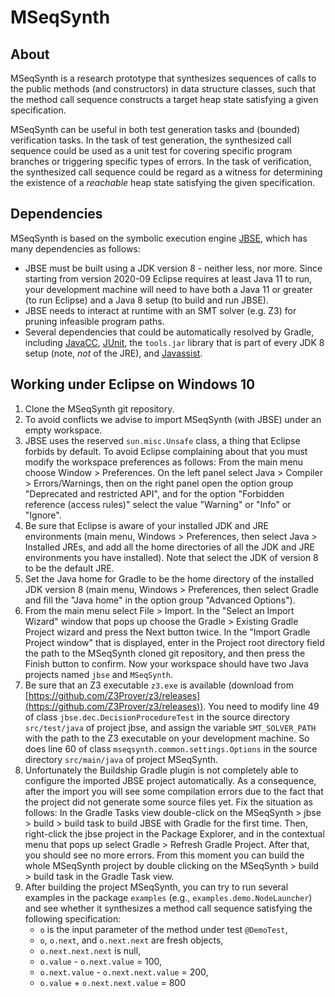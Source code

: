 # MSeqSynth

## About

MSeqSynth is a research prototype that synthesizes sequences of calls to the public methods (and constructors) in data structure classes, such that the method call sequence constructs a target heap state satisfying a given specification.

MSeqSynth can be useful in both test generation tasks and (bounded) verification tasks. In the task of test generation, the synthesized call sequence could be used as a unit test for covering specific program branches or triggering specific types of errors. In the task of verification, the synthesized call sequence could be regard as a witness for determining the existence of a *reachable* heap state satisfying the given specification.

## Dependencies

MSeqSynth is based on the symbolic execution engine [JBSE](https://github.com/pietrobraione/jbse), which has many dependencies as follows:

- JBSE must be built using a JDK version 8 - neither less, nor more. Since starting from version 2020-09 Eclipse requires at least Java 11 to run, your development machine will need to have both a Java 11 or greater (to run Eclipse) and a Java 8 setup (to build and run JBSE).
- JBSE needs to interact at runtime with an SMT solver (e.g. Z3) for pruning infeasible program paths.
- Several dependencies that could be automatically resolved by Gradle, including [JavaCC](https://javacc.org/), [JUnit](http://junit.org/), the `tools.jar` library that is part of every JDK 8 setup (note, *not* of the JRE), and [Javassist](http://jboss-javassist.github.io/javassist/).

## Working under Eclipse on Windows 10

1. Clone the MSeqSynth git repository.
2. To avoid conflicts we advise to import MSeqSynth (with JBSE) under an empty workspace.
3. JBSE uses the reserved `sun.misc.Unsafe` class, a thing that Eclipse forbids by default. To avoid Eclipse complaining about that you must modify the workspace preferences as follows: From the main menu choose Window > Preferences. On the left panel select Java > Compiler > Errors/Warnings, then on the right panel open the option group "Deprecated and restricted API", and for the option "Forbidden reference (access rules)" select the value "Warning" or "Info" or "Ignore".
4. Be sure that Eclipse is aware of your installed JDK and JRE environments (main menu, Windows > Preferences, then select Java > Installed JREs, and add all the home directories of all the JDK and JRE environments you have installed). Note that select the JDK of version 8 to be the default JRE.
5. Set the Java home for Gradle to be the home directory of the installed JDK version 8 (main menu, Windows > Preferences, then select Gradle and fill the "Java home" in the option group "Advanced Options").
6. From the main menu select File > Import. In the "Select an Import Wizard" window that pops up choose the Gradle > Existing Gradle Project wizard and press the Next button twice. In the "Import Gradle Project window" that is displayed, enter in the Project root directory field the path to the MSeqSynth cloned git repository, and then press the Finish button to confirm. Now your workspace should have two Java projects named `jbse` and `MSeqSynth`.
7. Be sure that an Z3 executable `z3.exe` is available (download from  [https://github.com/Z3Prover/z3/releases](https://github.com/Z3Prover/z3/releases)). You need to modify line 49 of class `jbse.dec.DecisionProcedureTest` in the source directory `src/test/java` of project jbse, and assign the variable `SMT_SOLVER_PATH` with the path to the Z3 executable on your development machine. So does line 60 of class `mseqsynth.common.settings.Options` in the source directory `src/main/java` of project MSeqSynth.
8. Unfortunately the Buildship Gradle plugin is not completely able to configure the imported JBSE project automatically. As a consequence, after the import you will see some compilation errors due to the fact that the project did not generate some source files yet. Fix the situation as follows: In the Gradle Tasks view double-click on the MSeqSynth > jbse > build > build task to build JBSE with Gradle for the first time. Then, right-click the jbse project in the Package Explorer, and in the contextual menu that pops up select Gradle > Refresh Gradle Project. After that, you should see no more errors. From this moment you can build the whole MSeqSynth project by double clicking on the MSeqSynth > build > build task in the Gradle Task view.
9. After building the project MSeqSynth, you can try to run several examples in the package `examples` (e.g., `examples.demo.NodeLauncher`) and see whether it synthesizes a method call sequence satisfying the following specification:
   - `o` is the input parameter of the method under test `@DemoTest`,
   - `o`, `o.next`, and `o.next.next` are fresh objects,
   - `o.next.next.next` is null,
   - `o.value` - `o.next.value` = 100,
   - `o.next.value` - `o.next.next.value` = 200,
   - `o.value` + `o.next.next.value` = 800

